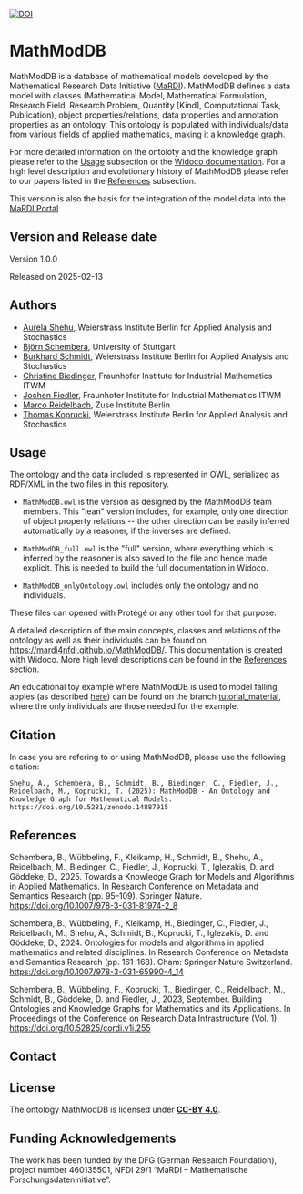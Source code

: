 [![DOI](https://zenodo.org/badge/DOI/10.5281/zenodo.14887915.svg)](https://doi.org/10.5281/zenodo.14887915)
# MathModDB

MathModDB is a database of mathematical models developed by the Mathematical Research Data Initiative ([MaRDI](https://www.mardi4nfdi.de)). MathModDB defines a data model with classes (Mathematical Model, Mathematical Formulation, Research Field, Research Problem, Quantity [Kind], Computational Task, Publication), object properties/relations, data properties and annotation properties as an ontology. This ontology is populated with individuals/data from various fields of applied mathematics, making it a knowledge graph.

For more detailed information on the ontoloty and the knowledge graph please refer to the [Usage](#usage) subsection or the [Widoco documentation](https://mardi4nfdi.github.io/MathModDB/). For a high level description and evolutionary history of MathModDB please refer to our papers listed in the [References](#References) subsection. 

This version is also the basis for the integration of the model data into the [MaRDI Portal](https://portal.mardi4nfdi.de/)

## Version and Release date

Version 1.0.0

Released on 2025-02-13


## Authors

* [Aurela Shehu](https://orcid.org/0000-0002-1994-0612), Weierstrass Institute Berlin for Applied Analysis and Stochastics
* [Björn Schembera](https://orcid.org/0000-0003-2860-6621), University of Stuttgart
* [Burkhard Schmidt](https://orcid.org/0000-0002-9658-499X), Weierstrass Institute Berlin for Applied Analysis and Stochastics
* [Christine Biedinger](https://orcid.org/0009-0002-5082-8386), Fraunhofer Institute for Industrial Mathematics ITWM
* [Jochen Fiedler](https://orcid.org/0000-0002-9176-780X), Fraunhofer Institute for Industrial Mathematics ITWM 
* [Marco Reidelbach](https://orcid.org/0000-0002-1919-1834), Zuse Institute Berlin 
* [Thomas Koprucki](https://orcid.org/0000-0001-6235-9412), Weierstrass Institute Berlin for Applied Analysis and Stochastics 

## Usage

The ontology and the data included is represented in OWL, serialized as RDF/XML in the two files in this repository. 

* `MathModDB.owl` is the version as designed by the MathModDB team members. This "lean" version includes, for example, only one direction of object property relations -- the other direction can be easily inferred automatically by a reasoner, if the inverses are defined.
* `MathModDB_full.owl` is the "full" version, where everything which is inferred by the reasoner is also saved to the file and hence made explicit. This is needed to build the full documentation in Widoco. 

* `MathModDB_onlyOntology.owl` includes only the ontology and no individuals.   

These files can opened with Protégé or any other tool for that purpose.

A detailed description of the main concepts, classes and relations of the ontology as well as their individuals can be found on https://mardi4nfdi.github.io/MathModDB/. This documentation is created with Widoco. More high level descriptions can be found in the [References](#References) section.

An educational toy example where MathModDB is used to model falling apples (as described [here](https://link.springer.com/chapter/10.1007/978-3-031-81974-2_8#Sec9)) can be found on the branch [tutorial_material](https://github.com/MaRDI4NFDI/MathModDB/tree/tutorial_material), where the only individuals are those needed for the example.


## Citation

In case you are refering to or using MathModDB, please use the following citation:

`Shehu, A., Schembera, B., Schmidt, B., Biedinger, C., Fiedler, J., Reidelbach, M., Koprucki, T. (2025): MathModDB - An Ontology and Knowledge Graph for Mathematical Models. https://doi.org/10.5281/zenodo.14887915`


## References

Schembera, B., Wübbeling, F., Kleikamp, H., Schmidt, B., Shehu, A., Reidelbach, M., Biedinger, C., Fiedler, J., Koprucki, T., Iglezakis, D. and Göddeke, D., 2025. Towards a Knowledge Graph for Models and Algorithms in Applied Mathematics. In Research Conference on Metadata and Semantics Research (pp. 95–109). Springer Nature. https://doi.org/10.1007/978-3-031-81974-2_8

Schembera, B., Wübbeling, F., Kleikamp, H., Biedinger, C., Fiedler, J., Reidelbach, M., Shehu, A., Schmidt, B., Koprucki, T., Iglezakis, D. and Göddeke, D., 2024. Ontologies for models and algorithms in applied mathematics and related disciplines. In Research Conference on Metadata and Semantics Research (pp. 161-168). Cham: Springer Nature Switzerland. https://doi.org/10.1007/978-3-031-65990-4_14 

Schembera, B., Wübbeling, F., Koprucki, T., Biedinger, C., Reidelbach, M., Schmidt, B., Göddeke, D. and Fiedler, J., 2023, September. Building Ontologies and Knowledge Graphs for Mathematics and its Applications. In Proceedings of the Conference on Research Data Infrastructure (Vol. 1). https://doi.org/10.52825/cordi.v1i.255

## Contact


## License

The ontology MathModDB is licensed under **[CC-BY 4.0](https://creativecommons.org/licenses/by/4.0/)**.


## Funding Acknowledgements
The work has been funded by the DFG (German Research Foundation), project number 460135501, NFDI 29/1 “MaRDI – Mathematische Forschungsdateninitiative”. 
